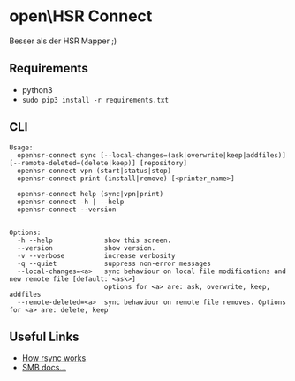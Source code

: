 # open\HSR Connect
Besser als der HSR Mapper ;)

## Requirements

* python3
* `sudo pip3 install -r requirements.txt`

## CLI

```
Usage:
  openhsr-connect sync [--local-changes=(ask|overwrite|keep|addfiles)] [--remote-deleted=(delete|keep)] [repository]
  openhsr-connect vpn (start|status|stop)
  openhsr-connect print (install|remove) [<printer_name>]

  openhsr-connect help (sync|vpn|print)
  openhsr-connect -h | --help
  openhsr-connect --version


Options:
  -h --help             show this screen.
  --version             show version.
  -v --verbose          increase verbosity
  -q --quiet            suppress non-error messages
  --local-changes=<a>   sync behaviour on local file modifications and new remote file [default: <ask>]
                        options for <a> are: ask, overwrite, keep, addfiles
  --remote-deleted=<a>  sync behaviour on remote file removes. Options for <a> are: delete, keep
```


## Useful Links
* [How rsync works](https://rsync.samba.org/how-rsync-works.html)
* [SMB docs...](https://msdn.microsoft.com/en-us/library/ee878573.aspx)
